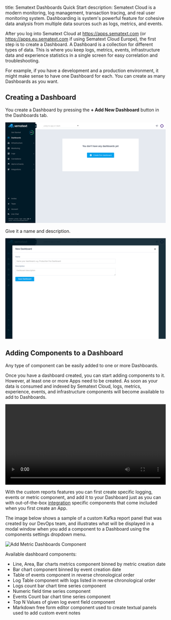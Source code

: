 title: Sematext Dashboards Quick Start
description: Sematext Cloud is a modern monitoring, log management, transaction tracing, and real user monitoring system. Dashboarding is system's powerful feature for cohesive data analysis from multiple data sources such as logs, metrics, and events. 


After you log into Sematext Cloud at <https://apps.sematext.com> (or <https://apps.eu.sematext.com> if using Sematext Cloud Europe), the first step is to create a Dashboard. A Dashboard is a collection for different types of data. This is where you keep logs, metrics, events, infrastructure data and experience statistics in a single screen for easy correlation and troubleshooting.

For example, if you have a development and a production environment, it might make sense to have one Dashboard for each. You can create as many Dashboards as you want.

## Creating a Dashboard

You create a Dashboard by pressing the **+ Add New Dashboard** button in the Dashboards tab.

![Create a new Dashboard](../images/dashboards/create-dash.png)

Give it a name and description.

![Name the Dashboard](../images/dashboards/name-dash.png)

## Adding Components to a Dashboard

Any type of component can be easily added to one or more Dashboards.

Once you have a dashboard created, you can start adding components to it. However, at least one or more Apps need to be created. As soon as your data is consumed and indexed by Sematext Cloud, logs, metrics, experience, events, and infrastructure components will become available to add to Dashboards. 

<video style="display:block; width:100%; height:auto;" controls autoplay loop>
  <source src="https://cdn.sematext.com/videos/add-components-to-dash-long.mp4" type="video/mp4" />
</video>

With the custom reports features you can first create specific logging, events or metric component, and add it to your Dashboard just as you can with out-of-the-box [integration](/integration/) specific components that come included when you first create an App.

The image below shows a sample of a custom Kafka report panel that was created by our DevOps team, and illustrates what will be displayed in a modal window when you add a component to a Dashboard using the components settings dropdown menu.

![Add Metric Dashboards Component](https://sematext.com/docs/images/guide/dashboards/add-metric-report-to-dashboard.png "Add Metric Dashboards Component")

Available dashboard components:

- Line, Area, Bar charts metrics component binned by metric creation date
- Bar chart component binned by event creation date
- Table of events component in reverse chronological order
- Log Table component with logs listed in reverse chronological order
- Logs count bar chart time series component 
- Numeric field time series component 
- Events Count bar chart time series component
- Top N Values of given log event field component
- Markdown free form editor component used to create textual panels used to add custom event notes
